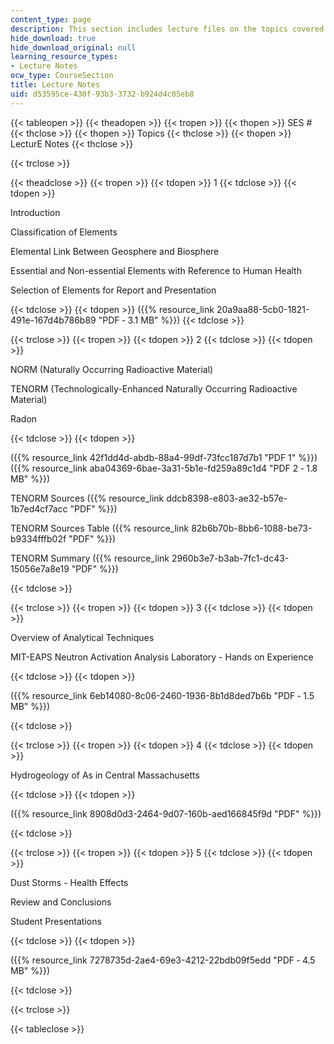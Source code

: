 ```yaml
---
content_type: page
description: This section includes lecture files on the topics covered in course schedule.
hide_download: true
hide_download_original: null
learning_resource_types:
- Lecture Notes
ocw_type: CourseSection
title: Lecture Notes
uid: d53595ce-430f-93b3-3732-b924d4c05eb8
---
```


{{< tableopen >}}
{{< theadopen >}}
{{< tropen >}}
{{< thopen >}}
SES #
{{< thclose >}}
{{< thopen >}}
Topics
{{< thclose >}}
{{< thopen >}}
LecturE Notes
{{< thclose >}}

{{< trclose >}}

{{< theadclose >}}
{{< tropen >}}
{{< tdopen >}}
1
{{< tdclose >}}
{{< tdopen >}}


Introduction

Classification of Elements

Elemental Link Between Geosphere and Biosphere

Essential and Non-essential Elements with Reference to Human Health

Selection of Elements for Report and Presentation


{{< tdclose >}}
{{< tdopen >}}
({{% resource_link 20a9aa88-5cb0-1821-491e-167d4b786b89 "PDF ‑ 3.1 MB" %}})
{{< tdclose >}}

{{< trclose >}}
{{< tropen >}}
{{< tdopen >}}
2
{{< tdclose >}}
{{< tdopen >}}


NORM (Naturally Occurring Radioactive Material)

TENORM (Technologically-Enhanced Naturally Occurring Radioactive Material)

Radon


{{< tdclose >}}
{{< tdopen >}}


({{% resource_link 42f1dd4d-abdb-88a4-99df-73fcc187d7b1 "PDF 1" %}}) ({{% resource_link aba04369-6bae-3a31-5b1e-fd259a89c1d4 "PDF 2 ‑ 1.8 MB" %}})

TENORM Sources ({{% resource_link ddcb8398-e803-ae32-b57e-1b7ed4cf7acc "PDF" %}})

TENORM Sources Table ({{% resource_link 82b6b70b-8bb6-1088-be73-b9334fffb02f "PDF" %}})

TENORM Summary ({{% resource_link 2960b3e7-b3ab-7fc1-dc43-15056e7a8e19 "PDF" %}})


{{< tdclose >}}

{{< trclose >}}
{{< tropen >}}
{{< tdopen >}}
3
{{< tdclose >}}
{{< tdopen >}}


Overview of Analytical Techniques

MIT-EAPS Neutron Activation Analysis Laboratory - Hands on Experience


{{< tdclose >}}
{{< tdopen >}}


({{% resource_link 6eb14080-8c06-2460-1936-8b1d8ded7b6b "PDF ‑ 1.5 MB" %}})


{{< tdclose >}}

{{< trclose >}}
{{< tropen >}}
{{< tdopen >}}
4
{{< tdclose >}}
{{< tdopen >}}


Hydrogeology of As in Central Massachusetts


{{< tdclose >}}
{{< tdopen >}}


({{% resource_link 8908d0d3-2464-9d07-160b-aed166845f9d "PDF" %}})


{{< tdclose >}}

{{< trclose >}}
{{< tropen >}}
{{< tdopen >}}
5
{{< tdclose >}}
{{< tdopen >}}


Dust Storms - Health Effects

Review and Conclusions

Student Presentations


{{< tdclose >}}
{{< tdopen >}}


({{% resource_link 7278735d-2ae4-69e3-4212-22bdb09f5edd "PDF ‑ 4.5 MB" %}})


{{< tdclose >}}

{{< trclose >}}

{{< tableclose >}}